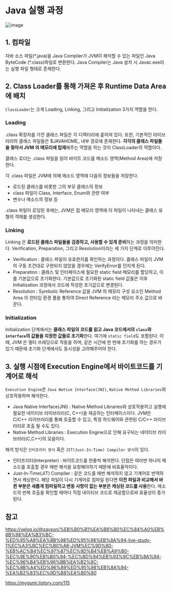 # Java 실행 과정


![image](https://user-images.githubusercontent.com/46465928/157829030-f5dd6848-f6e9-4154-9828-067acf258038.png)

## 1. 컴파일
자바 소스 파일(\*.java)을 Java Compiler가 JVM이 해석할 수 있는 파일인 Java ByteCode (\*.class)파일로 변환한다. Java Compiler는 Java 설치 시  Javac.exe라는 실행 파일 형태로 존재한다.

## 2. Class Loader를 통해 가져온 후 Runtime Data Area에 배치
`ClassLoader`는 크게 Loading, Linking, 그리고 Initialization 3가지 역할을 한다.

### Loading
.class 확장자를 가진 클래스 파일은 각 디렉터리에 흩어져 있다. 또한, 기본적인 라이브러리의 클래스 파일들은 $JAVAHOME_ 내부 경로에 존재한다. **각각의 클래스 파일들을 찾아서 JVM 의 메모리에 탑재**해주는 역할을 하는 것이 ClassLoader의 역할이다.

클래스 로더는 .class 파일을 읽어 바이트 코드를 메소드 영역(Method Area)에 저장한다.

각 .class 파일은 JVM에 의해 메소드 영역에 다음의 정보들을 저장한다.
* 로드된 클래스를 비롯한 그의 부모 클래스의 정보
* class 파일이 Class, Interface, Enum와 관련 여부
* 변수나 메소드의 정보 등

.class 파일이 로딩된 후에는, JVM은 힙 메모리 영역에 이 파일이 나타내는 클래스 유형의 객체를 생성한다.

### Linking
Linking 은 **로드된 클래스 파일들을 검증하고, 사용할 수 있게 준비**하는 과정을 의미한다. Verification, Preparation, 그리고 Resolution이라는 세 가지 단계로 이루어진다.
* Verification : 클래스 파일이 유효한지를 확인하는 과정이다. 클래스 파일이 JVM 의 구동 조건대로 구현되지 않았을 경우에는 VerifyError를 던지게 된다.
* Preparation : 클래스 및 인터페이스에 필요한 static field 메모리를 할당하고, 이를 기본값으로 초기화한다. 기본값으로 초기화된 static field 값들은 이후 Initialization 과정에서 코드에 작성한 초기값으로 변경된다.
* Resolution : Symbolic Reference 값을 JVM 의 메모리 구성 요소인 Method Area 의 런타임 환경 풀을 통하여 Direct Reference 라는 메모리 주소 값으로 바꾼다. 

### Initialization
Initialization 단계에서는 **클래스 파일의 코드를 읽고 Java 코드에서의 `class`와 `interface`의 값들을 지정한 값들로 초기화**한다. 여기에 `static field`도 포함된다. 이때, JVM 은 멀티 쓰레딩으로 작동을 하며, 같은 시간에 한 번에 초기화를 하는 경우가 있기 때문에 초기화 단계에서도 동시성을 고려해주어야 한다. 

## 3. 실행 시점에 Execution Engine에서 바이트코드를 기계어로 해석
`Execution Engine`은 `Java Native Interface(JNI)`, `Native Method Libraries`와 상호작용하며 해석한다.
* Java Native Interface(JNI) : Native Method Libraries와 상호작용하고 실행에 필요한 네이티브 라이브러리(C, C++)을 제공하는 인터페이스이다. JVM은 C/C++ 라이브러리를 통해 호출할 수 있고, 특정 하드웨어와 관련된 C/C++ 라이브러리로 호출 될 수도 있다.
* Native Method Libraries : Execution Engine으로 인해 요구되는 네이티브 라이브러리(C,C++)의 모음이다.

해석 방식은 `인터프리터 방식` 혹은 `JIT(Just-In-Time) Compiler 방식`이 있다.

* 인터프리터(Interpreter) : 바이트코드를 한줄씩 해석한다. 단점은 여러번 하나의 메소드를 호출할 경우 매번 해석을 요청해야하기 때문에 비효율적이다.
* Just-In-Time(JIT) Compiler : 같은 코드를 매번 해석하지 않고 기계어로 번역하면서 캐싱한다. 해당 파일이 다시 기계어로 컴파일 된다면 **이전 파일과 비교해서 바뀐 부분은 새롭게 컴파일하고 변동 사항이 없는 부분은 캐싱된 코드를 사용**한다. 메소드의 반복 호출을 확인할 때마다 직접 네이티브 코드로 제공함으로써 효율성이 증가된다.

## 참고
https://velog.io/@zayson/%EB%B0%B1%EA%B8%B0%EC%84%A0%EB%8B%98%EA%B3%BC-%ED%95%A8%EA%BB%98%ED%95%98%EB%8A%94-live-study-1%EC%A3%BC%EC%B0%A8-JVM%EC%9D%80-%EB%AC%B4%EC%97%87%EC%9D%B4%EB%A9%B0-%EC%9E%90%EB%B0%94-%EC%BD%94%EB%93%9C%EB%8A%94-%EC%96%B4%EB%96%BB%EA%B2%8C-%EC%8B%A4%ED%96%89%ED%95%98%EB%8A%94-%EA%B2%83%EC%9D%B8%EA%B0%80

https://mygumi.tistory.com/115

